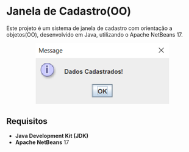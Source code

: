 # Janela de Cadastro(OO)

Este projeto é um sistema de janela de cadastro com orientação a objetos(OO), desenvolvido em Java, utilizando o Apache NetBeans 17.

<div align="center">
  <img src="https://github.com/lucassantos540/ProjetoMensagemComOO/blob/main/preview.png?raw=true" alt="JanelaDeCadastro" width="350px">
</div>

## Requisitos

- **Java Development Kit (JDK)**
- **Apache NetBeans** 17
